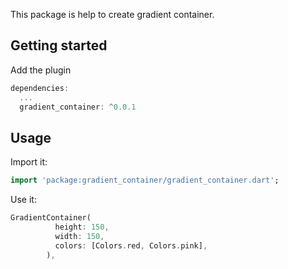 <!-- 
This README describes the package. If you publish this package to pub.dev,
this README's contents appear on the landing page for your package.

For information about how to write a good package README, see the guide for
[writing package pages](https://dart.dev/guides/libraries/writing-package-pages). 

For general information about developing packages, see the Dart guide for
[creating packages](https://dart.dev/guides/libraries/create-library-packages)
and the Flutter guide for
[developing packages and plugins](https://flutter.dev/developing-packages). 
-->

This package is help to create gradient container.

<!-- ## Features

TODO: List what your package can do. Maybe include images, gifs, or videos.
 -->
## Getting started

Add the plugin

```dart
dependencies:
  ...
  gradient_container: ^0.0.1
```

## Usage

Import it:

```dart
import 'package:gradient_container/gradient_container.dart';
```

Use it: 

```dart
GradientContainer(
          height: 150,
          width: 150,
          colors: [Colors.red, Colors.pink],
        ),
```
